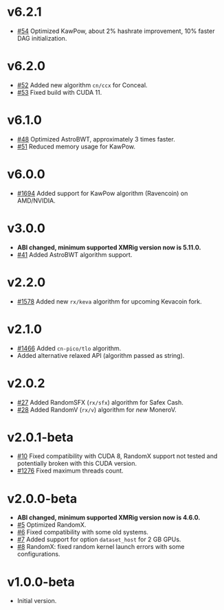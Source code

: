 # v6.2.1
- [#54](https://github.com/xmrig/xmrig-cuda/pull/54) Optimized KawPow, about 2% hashrate improvement, 10% faster DAG initialization.

# v6.2.0
- [#52](https://github.com/xmrig/xmrig-cuda/pull/52) Added new algorithm `cn/ccx` for Conceal.
- [#53](https://github.com/xmrig/xmrig-cuda/pull/53) Fixed build with CUDA 11.

# v6.1.0
- [#48](https://github.com/xmrig/xmrig-cuda/pull/48) Optimized AstroBWT, approximately 3 times faster.
- [#51](https://github.com/xmrig/xmrig-cuda/pull/51) Reduced memory usage for KawPow.

# v6.0.0
- [#1694](https://github.com/xmrig/xmrig/pull/1694) Added support for KawPow algorithm (Ravencoin) on AMD/NVIDIA.

# v3.0.0
- **ABI changed, minimum supported XMRig version now is 5.11.0.**
- [#41](https://github.com/xmrig/xmrig-cuda/pull/41) Added AstroBWT algorithm support.

# v2.2.0
- [#1578](https://github.com/xmrig/xmrig/pull/1578) Added new `rx/keva` algorithm for upcoming Kevacoin fork.

# v2.1.0
- [#1466](https://github.com/xmrig/xmrig/pull/1466) Added `cn-pico/tlo` algorithm.
- Added alternative relaxed API (algorithm passed as string).

# v2.0.2
- [#27](https://github.com/xmrig/xmrig-cuda/pull/27) Added RandomSFX (`rx/sfx`) algorithm for Safex Cash.
- [#28](https://github.com/xmrig/xmrig-cuda/pull/28) Added RandomV (`rx/v`) algorithm for *new* MoneroV.

# v2.0.1-beta
- [#10](https://github.com/xmrig/xmrig-cuda/pull/10) Fixed compatibility with CUDA 8, RandomX support not tested and potentially broken with this CUDA version.
- [#1276](https://github.com/xmrig/xmrig/issues/1276) Fixed maximum threads count.

# v2.0.0-beta
- **ABI changed, minimum supported XMRig version now is 4.6.0.**
- [#5](https://github.com/xmrig/xmrig-cuda/pull/5) Optimized RandomX.
- [#6](https://github.com/xmrig/xmrig-cuda/issues/6) Fixed compatibility with some old systems.
- [#7](https://github.com/xmrig/xmrig-cuda/pull/7) Added support for option `dataset_host` for 2 GB GPUs.
- [#8](https://github.com/xmrig/xmrig-cuda/pull/8) RandomX: fixed random kernel launch errors with some configurations.

# v1.0.0-beta
- Initial version.
